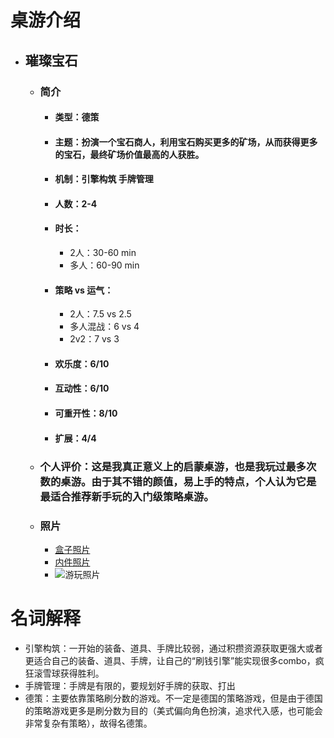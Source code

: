 # 桌游介绍
* ## 璀璨宝石
  * ### 简介
    * #### 类型：德策
    * #### 主题：扮演一个宝石商人，利用宝石购买更多的矿场，从而获得更多的宝石，最终矿场价值最高的人获胜。
    * #### 机制：引擎构筑 手牌管理 
    * #### 人数：2-4
    * #### 时长：
      * 2人：30-60 min
      * 多人：60-90 min
    * #### 策略 vs 运气：
      * 2人：7.5 vs 2.5
      * 多人混战：6 vs 4
      * 2v2：7 vs 3
    * #### 欢乐度：6/10
    * #### 互动性：6/10
    * #### 可重开性：8/10
    * #### 扩展：4/4
    
  * ### 个人评价：这是我真正意义上的启蒙桌游，也是我玩过最多次数的桌游。由于其不错的颜值，易上手的特点，个人认为它是最适合推荐新手玩的入门级策略桌游。

  * ### 照片
    * [盒子照片](https://github.com/panzhiwei1997/MyBoardGames/blob/main/CCBS/CCBS1.jpg)
    * [内件照片](https://github.com/panzhiwei1997/MyBoardGames/blob/main/CCBS/CCBS2.jpg)
    * ![游玩照片](https://github.com/panzhiwei1997/MyBoardGames/blob/main/CCBS/CCBS3.jpeg)

# 名词解释
* 引擎构筑：一开始的装备、道具、手牌比较弱，通过积攒资源获取更强大或者更适合自己的装备、道具、手牌，让自己的“刷钱引擎”能实现很多combo，疯狂滚雪球获得胜利。
* 手牌管理：手牌是有限的，要规划好手牌的获取、打出
* 德策：主要依靠策略刷分数的游戏。不一定是德国的策略游戏，但是由于德国的策略游戏更多是刷分数为目的（美式偏向角色扮演，追求代入感，也可能会非常复杂有策略），故得名德策。

